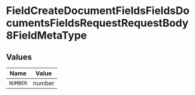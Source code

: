 # FieldCreateDocumentFieldsFieldsDocumentsFieldsRequestRequestBody8FieldMetaType


## Values

| Name     | Value    |
| -------- | -------- |
| `NUMBER` | number   |
